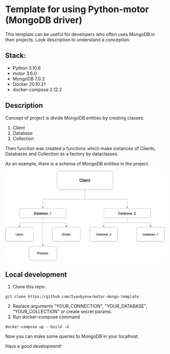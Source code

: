 # Template for using Python-motor (MongoDB driver)

This template can be useful for developers who often uses MongoDB in their projects. Look description to understand a conception.
## Stack:
- Python 3.10.6
- motor 3.6.0
- MongoDB 7.0.2
- Docker 20.10.21
- docker-compose 2.12.2

## Description
Concept of project is divide MongoDB entities by creating classes:
1. Client
2. Database
3. Collection 

Then function was created a functions which make instances of Clients, Databases and Collection as a factory by dataclasses.

As an example, there is a schema of MongoDB entities in the project.

![Image alt](https://github.com/Ivanbyone/motor-mongo-template/raw/main/image/db_structure.png)

## Local development
1. Clone this repo:
```commandline
git clone https://github.com/Ivanbyone/motor-mongo-template
```
2. Replace arguments "YOUR_CONNECTION", "YOUR_DATABASE", "YOUR_COLLECTION" or create secret params.
3. Run docker-compose command
```commandline
docker-compose up --build -d
```

Now you can make some queries to MongoDB in your localhost.

Have a good development!
